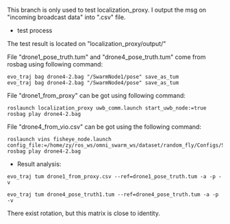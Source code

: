 This branch is only used to test localization_proxy.
I output the msg on "incoming broadcast data" into ".csv" file.
- test process

The test result is located on "localization_proxy/output/"

File "drone1_pose_truth.tum" and "drone4_pose_truth.tum" come from rosbag using following command:

```
evo_traj bag drone4-2.bag "/SwarmNode1/pose" save_as_tum
evo_traj bag drone4-2.bag "/SwarmNode4/pose" save_as_tum
```


File "drone1_from_proxy" can be got using following command:
```
roslaunch localization_proxy uwb_comm.launch start_uwb_node:=true
rosbag play drone4-2.bag
```


File "drone4_from_vio.csv" can be got using the following command:
```
roslaunch vins fisheye_node.launch config_file:=/home/zy/ros_ws/omni_swarm_ws/dataset/random_fly/Configs/SwarmConfig4/fisheye_ptgrey_n3/fisheye_cuda.yaml
rosbag play drone4-2.bag
```


- Result analysis:
```
evo_traj tum drone1_from_proxy.csv --ref=drone1_pose_truth.tum -a -p -v

evo_traj tum drone4_pose_truth1.tum --ref=drone4_pose_truth.tum -a -p -v
```

There exist rotation, but this matrix is close to identity.